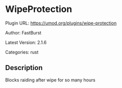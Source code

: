 # WipeProtection

Plugin URL: https://umod.org/plugins/wipe-protection

Author: FastBurst

Latest Version: 2.1.6

Categories: rust

## Description

Blocks raiding after wipe for so many hours
